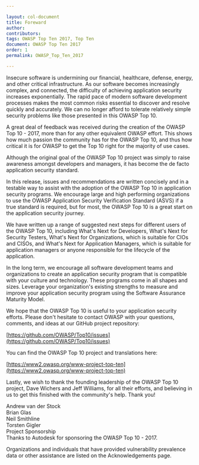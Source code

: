 ```yaml
---

layout: col-document
title: Foreward
author:
contributors:
tags: OWASP Top Ten 2017, Top Ten
document: OWASP Top Ten 2017
order: 1
permalink: OWASP_Top_Ten_2017

---
```


Insecure software is undermining our financial, healthcare, defense, energy, and other critical infrastructure. As our software becomes increasingly complex, and connected, the difficulty of achieving application security increases exponentially. The rapid pace of modern software development processes makes the most common risks essential to discover and resolve quickly and accurately. We can no longer afford to tolerate relatively simple security problems like those presented in this OWASP Top 10.

A great deal of feedback was received during the creation of the OWASP Top 10 - 2017, more than for any other equivalent OWASP effort. This shows how much passion the community has for the OWASP Top 10, and thus how critical it is for OWASP to get the Top 10 right for the majority of use cases.

Although the original goal of the OWASP Top 10 project was simply to raise awareness amongst developers and managers, it has become the de facto application security standard. 

In this release, issues and recommendations are written concisely and in a testable way to assist with the adoption of the OWASP Top 10 in application security programs. We encourage large and high performing organizations to use the OWASP Application Security Verification Standard (ASVS) if a true standard is required, but for most, the OWASP Top 10 is a great start on the application security journey.

We have written up a range of suggested next steps for different users of the OWASP Top 10, including What's Next for Developers, What's Next for Security Testers, What's Next for Organizations, which is suitable for CIOs and CISOs, and What's Next for Application Managers, which is suitable for application managers or anyone responsible for the lifecycle of the application.

In the long term, we encourage all software development teams and organizations to create an application security program that is compatible with your culture and technology. These programs come in all shapes and sizes. Leverage your organization's existing strengths to measure and improve your application security program using the Software Assurance Maturity Model.

We hope that the OWASP Top 10 is useful to your application security efforts. Please don't hesitate to contact OWASP with your questions, comments, and ideas at our GitHub project repository:

[https://github.com/OWASP/Top10/issues](https://github.com/OWASP/Top10/issues)


You can find the OWASP Top 10 project and translations here:

[https://www2.owasp.org/www-project-top-ten](https://www2.owasp.org/www-project-top-ten)

Lastly, we wish to thank the founding leadership of the OWASP Top 10 project, Dave Wichers and Jeff Williams, for all their efforts, and believing in us to get this finished with the community's help. Thank you!

Andrew van der Stock<br>
Brian Glas<br>
Neil Smithline<br>
Torsten Gigler<br>
Project Sponsorship<br>
Thanks to Autodesk for sponsoring the OWASP Top 10 - 2017.

Organizations and individuals that have provided vulnerability prevalence data or other assistance are listed on the Acknowledgements page.
